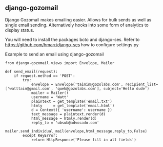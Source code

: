 ## django-gozomail

Django Gozomail makes emailing easier. Allows for bulk sends as well as single email sending.
Alternatively hooks into some form of analytics to display status.

You will need to install the packages boto and django-ses.
Refer to https://github.com/hmarr/django-ses how to configure settings.py

Example to send an email using django-gozomail

    from django-gozomail.views import Envelope, Mailer

    def send_email(request):
        if request.method == 'POST':
            try:
                envelope = Envelope('taimin@gozolabs.com', recipient_list=['watttaim@gmail.com', 'quek@gozolabs.com'], subject='Hello dude')
                mailer = Mailer()
                username = 'Watt'
                plaintext = get_template('email.txt')
                htmly     = get_template('email.html')
                d = Context({ 'username': username })
                text_message = plaintext.render(d)
                html_message = htmly.render(d)
                reply_to = 'ubsub@advocado.com'
                mailer.send_individual_mail(envelope,html_message,reply_to,False)
            except KeyError:
                return HttpResponse('Please fill in all fields')
